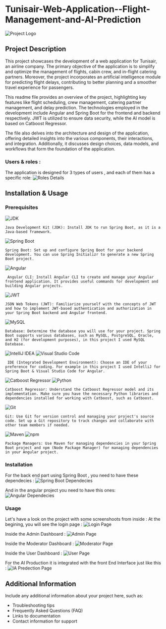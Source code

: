 # Tunisair-Web-Application--Flight-Management-and-AI-Prediction

![Project Logo](https://github.com/SBJ2000/Tunisair-Web-Application--Flight-Management-and-AI-Prediction/blob/main/Images/logo.png)

## Project Description

This project showcases the development of a web application for Tunisair, an airline company. The primary objective of the application is to simplify and optimize the management of flights, cabin crew, and in-flight catering partners. Moreover, the project incorporates an artificial intelligence module for predicting flight delays, contributing to better planning and a smoother travel experience for passengers.

This readme file provides an overview of the project, highlighting key features like flight scheduling, crew management, catering partner management, and delay prediction. The technologies employed in the development include Angular and Spring Boot for the frontend and backend respectively. JWT is utilized to ensure data security, while the AI model is based on Catboost Regressor.

The file also delves into the architecture and design of the application, offering detailed insights into the various components, their interactions, and integration. Additionally, it discusses design choices, data models, and workflows that form the foundation of the application.

### Users & roles :
The application is designed for 3 types of users , and each of them has a specific role:
![Roles Details](https://github.com/SBJ2000/Tunisair-Web-Application--Flight-Management-and-AI-Prediction/blob/main/Images/roles.png)

## Installation & Usage

### Prerequisites

![JDK](https://img.shields.io/badge/JDK-1.8-blue) 

    Java Development Kit (JDK): Install JDK to run Spring Boot, as it is a Java-based framework.

![Spring Boot](https://img.shields.io/badge/Spring%20Boot-2.5.0-green)

    Spring Boot: Set up and configure Spring Boot for your backend development. You can use Spring Initializr to generate a new Spring Boot project.
![Angular](https://img.shields.io/badge/Angular-12.0.0-red)

     Angular CLI: Install Angular CLI to create and manage your Angular frontend application. It provides useful commands for development and building Angular projects.
![JWT](https://img.shields.io/badge/Authentication-JWT-green)

    JSON Web Tokens (JWT): Familiarize yourself with the concepts of JWT and how to implement JWT-based authentication and authorization in your Spring Boot backend and Angular frontend.
![MySQL](https://img.shields.io/badge/Database-MySQL-blue)

    Database: Determine the database you will use for your project. Spring Boot supports various databases, such as MySQL, PostgreSQL, Oracle, and H2 (for development purposes), in this project I used MySQL Datebase.
![IntelliJ IDEA](https://img.shields.io/badge/IDE-IntelliJ%20IDEA-blue)
![Visual Studio Code](https://img.shields.io/badge/IDE-Visual%20Studio%20Code-blue)
   
     IDE (Integrated Development Environment): Choose an IDE of your preference for coding. For example in this project I used IntelliJ for Spring Boot & Visual Studio Code for Angular.

![Catboost Regressor](https://img.shields.io/badge/ML%20Model-Catboost%20Regressor-orange)
![Python](https://img.shields.io/badge/Language-Python-blue)

    Catboost Regressor: Understand the Catboost Regressor model and its implementation. Make sure you have the necessary Python libraries and dependencies installed for working with Catboost, such as Catboost.
![Git](https://img.shields.io/badge/Version%20Control-Git-red)

    Git: Use Git for version control and managing your project's source code. Set up a Git repository to track changes and collaborate with other team members if needed.
![Maven](https://img.shields.io/badge/Build%20Tool-Maven-blue)
![npm](https://img.shields.io/badge/Package%20Manager-npm-red)

    Package Managers: Use Maven for managing dependencies in your Spring Boot project and npm (Node Package Manager) for managing dependencies in your Angular project.
### Installation

For the back end part using Spring Boot , you need to have these dependecies :
![Spring Boot Dependecies](https://github.com/SBJ2000/Tunisair-Web-Application--Flight-Management-and-AI-Prediction/blob/main/Images/Spring%20Boot%20Dependecies.png)

And in the angular project you need to have this ones:
![Angular Dependecies](https://github.com/SBJ2000/Tunisair-Web-Application--Flight-Management-and-AI-Prediction/blob/main/Images/Angular%20Dependencies.png)

### Usage

Let's have a look on the project with some screenshoots from inside : 
At the begining, you will see the login page :
![Login Page](https://github.com/SBJ2000/Tunisair-Web-Application--Flight-Management-and-AI-Prediction/blob/main/Images/Angular%Login.png)

Inside the Admin Dashboard :
![Admin Page](https://github.com/SBJ2000/Tunisair-Web-Application--Flight-Management-and-AI-Prediction/blob/main/Images/Angular%Admin.png)

Inside the Moderator Dashboard :
![Moderator Page](https://github.com/SBJ2000/Tunisair-Web-Application--Flight-Management-and-AI-Prediction/blob/main/Images/Angular%Moderator.png)

Inside the User Dashboard :
![User Page](https://github.com/SBJ2000/Tunisair-Web-Application--Flight-Management-and-AI-Prediction/blob/main/Images/Angular%User.png)

For the AI Production it is integrated with the front End Interface just like this :
![IA Predection Page](https://github.com/SBJ2000/Tunisair-Web-Application--Flight-Management-and-AI-Prediction/blob/main/Images/Angular%IAPrediction.png)

## Additional Information

Include any additional information about your project here, such as:

- Troubleshooting tips
- Frequently Asked Questions (FAQ)
- Links to documentation
- Contact information for support

